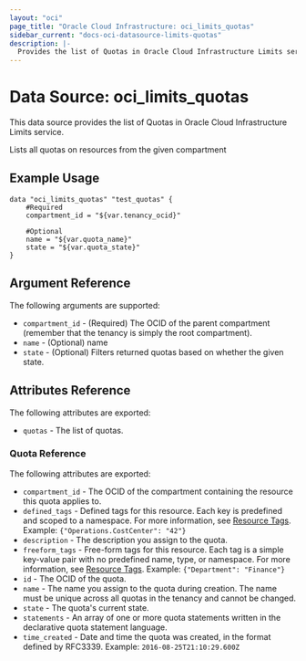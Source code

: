 ```yaml
---
layout: "oci"
page_title: "Oracle Cloud Infrastructure: oci_limits_quotas"
sidebar_current: "docs-oci-datasource-limits-quotas"
description: |-
  Provides the list of Quotas in Oracle Cloud Infrastructure Limits service
---
```


# Data Source: oci_limits_quotas
This data source provides the list of Quotas in Oracle Cloud Infrastructure Limits service.

Lists all quotas on resources from the given compartment

## Example Usage

```hcl
data "oci_limits_quotas" "test_quotas" {
	#Required
	compartment_id = "${var.tenancy_ocid}"

	#Optional
	name = "${var.quota_name}"
	state = "${var.quota_state}"
}
```

## Argument Reference

The following arguments are supported:

* `compartment_id` - (Required) The OCID of the parent compartment (remember that the tenancy is simply the root compartment). 
* `name` - (Optional) name
* `state` - (Optional) Filters returned quotas based on whether the given state.


## Attributes Reference

The following attributes are exported:

* `quotas` - The list of quotas.

### Quota Reference

The following attributes are exported:

* `compartment_id` - The OCID of the compartment containing the resource this quota applies to. 
* `defined_tags` - Defined tags for this resource. Each key is predefined and scoped to a namespace. For more information, see [Resource Tags](https://docs.cloud.oracle.com/iaas/Content/General/Concepts/resourcetags.htm). Example: `{"Operations.CostCenter": "42"}` 
* `description` - The description you assign to the quota.
* `freeform_tags` - Free-form tags for this resource. Each tag is a simple key-value pair with no predefined name, type, or namespace. For more information, see [Resource Tags](https://docs.cloud.oracle.com/iaas/Content/General/Concepts/resourcetags.htm). Example: `{"Department": "Finance"}` 
* `id` - The OCID of the quota.
* `name` - The name you assign to the quota during creation. The name must be unique across all quotas in the tenancy and cannot be changed. 
* `state` - The quota's current state.
* `statements` - An array of one or more quota statements written in the declarative quota statement language.
* `time_created` - Date and time the quota was created, in the format defined by RFC3339. Example: `2016-08-25T21:10:29.600Z` 

